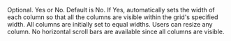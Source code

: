 Optional. Yes or No. Default is No.
	If Yes, automatically sets the width of each column so that all the columns are visible within the
	grid's specified width. All columns are initially set to equal widths. Users can resize any column.
	No horizontal scroll bars are available since all columns are visible. 